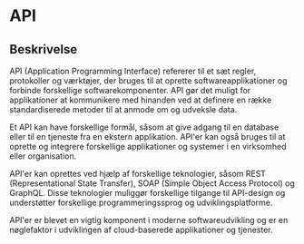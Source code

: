 # API

## Beskrivelse

API (Application Programming Interface) refererer til et sæt regler, protokoller og værktøjer, der bruges til at oprette softwareapplikationer og forbinde forskellige softwarekomponenter. API gør det muligt for applikationer at kommunikere med hinanden ved at definere en række standardiserede metoder til at anmode om og udveksle data.

Et API kan have forskellige formål, såsom at give adgang til en database eller til en tjeneste fra en ekstern applikation. API'er kan også bruges til at oprette og integrere forskellige applikationer og systemer i en virksomhed eller organisation.

API'er kan oprettes ved hjælp af forskellige teknologier, såsom REST (Representational State Transfer), SOAP (Simple Object Access Protocol) og GraphQL. Disse teknologier muliggør forskellige tilgange til API-design og understøtter forskellige programmeringssprog og udviklingsplatforme.

API'er er blevet en vigtig komponent i moderne softwareudvikling og er en nøglefaktor i udviklingen af cloud-baserede applikationer og tjenester.
